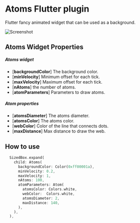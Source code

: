 # Atoms Flutter plugin

Flutter fancy animated widget that can be used as a background.

![Screenshot](https://github.com/alnitak/atoms/blob/master/images/atoms.gif?raw=true "Atoms Demo")

## Atoms Widget Properties

##### Atoms widget
* [**backgroundColor**] The background color.
* [**minVelocity**] Minimum offset for each tick.
* [**maxVelocity**] Maximum offset for each tick.
* [**nAtoms**] the number of atoms.
* [**atomParameters**] Parameters to draw atoms.

##### Atom properties
* [**atomsDiameter**] The atoms diameter.
* [**atomsColor**] The atoms color.
* [**webColor**] Color of the line that connects dots.
* [**maxDistance**] Max distance to draw the web.


## How to use

```dart
  SizedBox.expand(
    child: Atoms(
      backgroundColor: Color(0xff00001a),
      minVelocity: 0.2,
      maxVelocity: 1,
      nAtoms: 100,
      atomParameters: Atom(
        atomsColor: Colors.white,
        webColor:  Colors.white,
        atomsDiameter: 2,
        maxDistance: 140,
      ),
    ),
  ),
```



